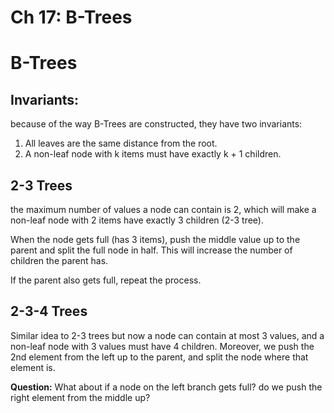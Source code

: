 # Ch 17: B-Trees

# B-Trees

## Invariants:

because of the way B-Trees are constructed, they have two invariants:

1. All leaves are the same distance from the root.
2. A non-leaf node with k items must have exactly k + 1 children.

## 2-3 Trees

the maximum number of values a node can contain is 2, which will make a non-leaf node with 2 items have exactly 3 children (2-3 tree).

When the node gets full (has 3 items), push the middle value up to the parent and split the full node in half. This will increase the number of children the parent has. 

If the parent also gets full, repeat the process.

## 2-3-4 Trees

Similar idea to 2-3 trees but now a node can contain at most 3 values, and a non-leaf node with 3 values must have 4 children. Moreover, we push the 2nd element from the left up to the parent, and split the node where that element is.

************Question:************ What about if a node on the left branch gets full? do we push the right element from the middle up?